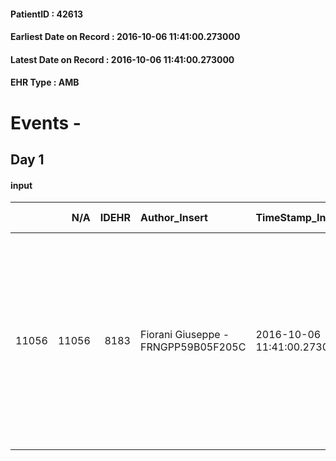 
#### PatientID : 42613
#### Earliest Date on Record : 2016-10-06 11:41:00.273000
#### Latest Date on Record : 2016-10-06 11:41:00.273000
#### EHR Type : AMB

# Events - 

## Day 1

#### input
|       |    N/A |   IDEHR | Author_Insert                       | TimeStamp_Insert           | EHRType   |   PatientID |   IDDigitalSignDocument | persone_vicine   |   Unnamed: 0_x.1 |   IDANAMNESI_SOCIALE | Patient   | FamigliaAltro   | Paziente_T   | FamigliaAltro_T   |   Non_Rilevabile_x.1 | Note_Non_Rilevabile_x.1   | opt_Problemi   | Note_I                                                                                                                                                                                                                                                                                      | ds_note_timori                                                                                                                                                                                                                  | opt_paziente_a   | opt_famiglia_a   | opt_adeguatezza   | opt_paziente_solo   | ds_note_con                                                                                                                                                                                                                       | opt_presente_assente   | Presenza_minori   | Caregiver_principale   | opt_capacita     | opt_necessario   | opt_presente   | opt_risorse_ec   | opt_paziente_psi   | opt_Ins_vol   | opt_paziente_ad   | opt_caregiver_ad   | opt_esenzione   | opt_inv_civile   |   ds_codice_es | Needs                   | Domestic partnership         | Fragility                    | opt_disponibilita_f   | opt_indennita_acc   | opt_legge   | opt_famiglia_psi   | opt_disponibilit_paz   |
|------:|-------:|--------:|:------------------------------------|:---------------------------|:----------|------------:|------------------------:|:-----------------|-----------------:|---------------------:|:----------|:----------------|:-------------|:------------------|---------------------:|:--------------------------|:---------------|:--------------------------------------------------------------------------------------------------------------------------------------------------------------------------------------------------------------------------------------------------------------------------------------------|:--------------------------------------------------------------------------------------------------------------------------------------------------------------------------------------------------------------------------------|:-----------------|:-----------------|:------------------|:--------------------|:----------------------------------------------------------------------------------------------------------------------------------------------------------------------------------------------------------------------------------|:-----------------------|:------------------|:-----------------------|:-----------------|:-----------------|:---------------|:-----------------|:-------------------|:--------------|:------------------|:-------------------|:----------------|:-----------------|---------------:|:------------------------|:-----------------------------|:-----------------------------|:----------------------|:--------------------|:------------|:-------------------|:-----------------------|
| 11056 |  11056 |    8183 | Fiorani Giuseppe - FRNGPP59B05F205C | 2016-10-06 11:41:00.273000 | AMB       |       42613 |                  513452 | N/A              |             4307 |                 2788 | Si#1      | Si#1            | No#0         | Si#1              |                    0 | NR                        | No#0           | La pz,precedentemente all'ultimo ricovero era ampiamente informata della diagnosi e della progressione di malattia oncologica. Il marito √® informato della diagnosi,della progressione e della prognosi infausta; mi √® sembrato congruente ad un percorso di cure palliative di fine vita | Dal colloquio con il marito Emanuele, non sono emersi particolari timori ,a parte quelli correlati alle difficolt√† del loro figlio unico Lorenzo di aa 16,il quale sta facendo un percorso,seppure frammentato,di psicoterapia | Indefinite#2     | Congruenti#1     | Si#1              | No#0                | La pz vive con il marito Emanuele,laurato in medicina,ma che attualmente si occupa di informazione scientifica sui farmaci;nel nucleo √® presente il figlio unico Lorenzo di aa 16,studente al secondo anno del liceo scientifico | Presente#1             | Si#1              | Il marito Emanuele     | Incrementabile#1 | No#0             | No#0           | Adeguate#1       | No#0               | No#0          | Totale#2          | Totale#2           | Si#1            | No#0             |             48 | Clinici#0;Psicologici#2 | Coniuge/Convivente#0;Figli#2 | sovraccarico assistenziale#4 | No#0                  | No#0                | Si#1        | S√¨#1              | No#0                   |


